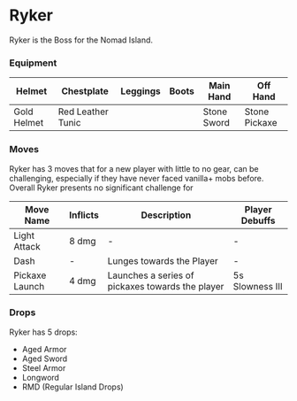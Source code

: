 # Ryker
Ryker is the Boss for the Nomad Island.

### Equipment
| Helmet | Chestplate | Leggings | Boots | Main Hand | Off Hand |
|------|------|------|------|------|------|
| Gold Helmet | Red Leather Tunic | | | Stone Sword | Stone Pickaxe

### Moves
Ryker has 3 moves that for a new player with little to no gear, can be challenging, especially if they have never faced vanilla+ mobs before. Overall Ryker presents no significant challenge for 

| Move Name | Inflicts | Description | Player Debuffs |
|------|------|------|------|
| Light Attack | 8 dmg | - | - |
| Dash | - | Lunges towards the Player | - |
| Pickaxe Launch | 4 dmg | Launches a series of pickaxes towards the player | 5s Slowness III |

### Drops
Ryker has 5 drops:
- Aged Armor
- Aged Sword
- Steel Armor
- Longword
- RMD (Regular Island Drops)